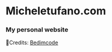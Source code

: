 # Micheletufano.com

### My personal website 

💙Credits:  [Bedimcode](https://www.youtube.com/@Bedimcode)



